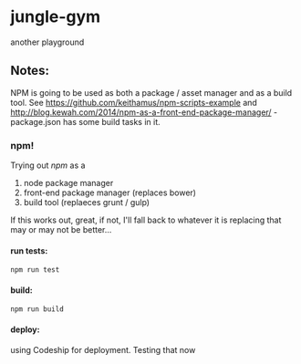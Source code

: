 # jungle-gym
another playground

## Notes:
NPM is going to be used as both a package / asset manager and as a build tool. See https://github.com/keithamus/npm-scripts-example and http://blog.kewah.com/2014/npm-as-a-front-end-package-manager/ - package.json has some build tasks in it.

### npm!

Trying out _npm_ as a 

1. node package manager 
2. front-end package manager (replaces bower)
3. build tool (replaeces grunt / gulp)

If this works out, great, if not, I'll fall back to whatever it is replacing that may or may not be better...

#### run tests:

    npm run test
    
#### build:

    npm run build
    
#### deploy:

using Codeship for deployment. Testing that now
    
    



